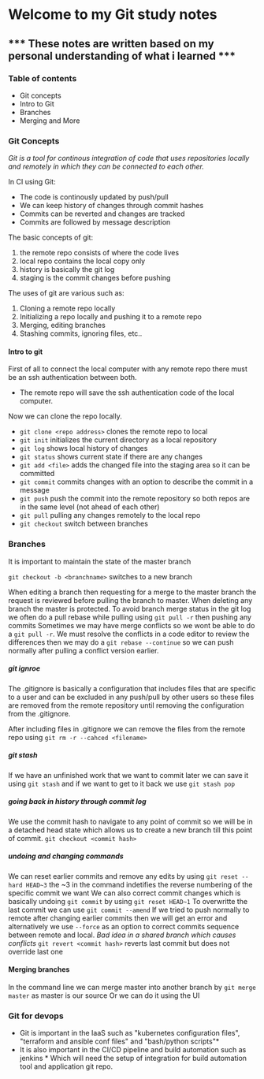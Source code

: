 # Welcome to my Git study notes #

## *** These notes are written based on my personal understanding of what i learned *** ##

### Table of contents ###
- Git concepts
- Intro to Git
- Branches 
- Merging and More


### Git Concepts ###

*Git is a tool for continous integration of code that uses repositories locally and remotely in which they can be connected to each other.*

In CI using Git:
- The code is continously updated by push/pull 
- We can keep history of changes through commit hashes
- Commits can be reverted and changes are tracked
- Commits are followed by message description

The basic concepts of git:
1) the remote repo consists of where the code lives
2) local repo contains the local copy only
3) history is basically the git log
4) staging is the commit changes before pushing

The uses of git are various such as:
1) Cloning a remote repo locally 
2) Initializing a repo locally and pushing it to a remote repo
3) Merging, editing branches
4) Stashing commits, ignoring files, etc..

#### Intro to git ###

First of all to connect the local computer with any remote repo there must be an ssh authentication between both.
- The remote repo will save the ssh authentication code of the local computer.

Now we can clone the repo locally.
- `git clone <repo address>` clones the remote repo to local
- `git init` initializes the current directory as a local repository
- `git log` shows local history of changes
- `git status` shows current state if there are any changes 
- `git add <file>` adds the changed file into the staging area so it can be committed
- `git commit` commits changes with an option to describe the commit in a message
- `git push` push the commit into the remote repository so both repos are in the same level (not ahead of each other)
- `git pull` pulling any changes remotely to the local repo
- `git checkout` switch between branches 

### Branches ###

It is important to maintain the state of the master branch

`git checkout -b <branchname>` switches to a new branch

When editing a branch then requesting for a merge to the master branch the request is reviewed before pulling the branch to master.
When deleting any branch the master is protected.
To avoid branch merge status in the git log we often do a pull rebase while pulling using `git pull -r` then pushing any commits
Sometimes we may have merge conflicts so we wont be able to do a `git pull -r`. We must resolve the conflicts in a code editor to review the differences then we may do a `git rebase --continue` so we can push normally after pulling a conflict version earlier.

##### git ignroe #####
The .gitignore is basically a configuration that includes files that are specific to a user and can be excluded in any push/pull by other users so these files are removed from the remote repository until removing the configuration from the .gitignore.

After including files in .gitignore we can remove the files from the remote repo using `git rm -r --cahced <filename>` 

##### git stash #####
If we have an unfinished work that we want to commit later we can save it using `git stash` and if we want to get to it back we use `git stash pop`

##### going back in history through commit log #####
We use the commit hash to navigate to any point of commit so we will be in a detached head state which allows us to create a new branch till this point of commit.
`git checkout <commit hash>`

##### undoing and changing commands #####
We can reset earlier commits and remove any edits by using `git reset --hard HEAD~3` the ~3 in the command indetifies the reverse numbering of the specific commit we want
We can also correct commit changes which is basically undoing `git commit` by using `git reset HEAD~1`
To overwritte the last commit we can use `git commit --amend`
If we tried to push normally to remote after changing earlier commits then we will get an error and alternatively we use `--force` as an option to correct commits sequence between remote and local. *Bad idea in a shared branch which causes conflicts*
`git revert <commit hash>` reverts last commit but does not override last one

#### Merging branches ####
In the command line we can merge master into another branch by `git merge master` as master is our source
Or we can do it using the UI

### Git for devops ###
* Git is important in the IaaS such as "kubernetes configuration files", "terraform and ansible conf files" and "bash/python scripts"*
* It is also important in the CI/CD pipeline and build automation such as jenkins *
Which will need the setup of integration for build automation tool and application git repo.
